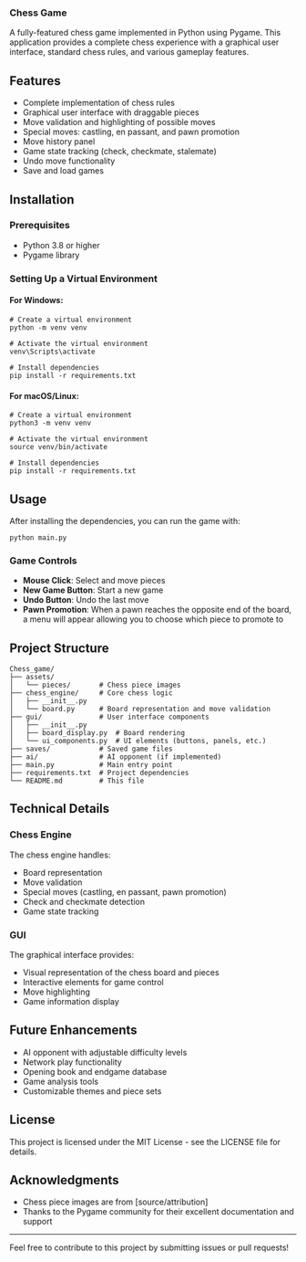 ### Chess Game

A fully-featured chess game implemented in Python using Pygame. This application provides a complete chess experience with a graphical user interface, standard chess rules, and various gameplay features.





## Features

- Complete implementation of chess rules
- Graphical user interface with draggable pieces
- Move validation and highlighting of possible moves
- Special moves: castling, en passant, and pawn promotion
- Move history panel
- Game state tracking (check, checkmate, stalemate)
- Undo move functionality
- Save and load games


## Installation

### Prerequisites

- Python 3.8 or higher
- Pygame library


### Setting Up a Virtual Environment

#### For Windows:

```shellscript
# Create a virtual environment
python -m venv venv

# Activate the virtual environment
venv\Scripts\activate

# Install dependencies
pip install -r requirements.txt
```

#### For macOS/Linux:

```shellscript
# Create a virtual environment
python3 -m venv venv

# Activate the virtual environment
source venv/bin/activate

# Install dependencies
pip install -r requirements.txt
```

## Usage

After installing the dependencies, you can run the game with:

```shellscript
python main.py
```

### Game Controls

- **Mouse Click**: Select and move pieces
- **New Game Button**: Start a new game
- **Undo Button**: Undo the last move
- **Pawn Promotion**: When a pawn reaches the opposite end of the board, a menu will appear allowing you to choose which piece to promote to


## Project Structure

```plaintext
Chess_game/
├── assets/
│   └── pieces/       # Chess piece images
├── chess_engine/     # Core chess logic
│   ├── __init__.py
│   └── board.py      # Board representation and move validation
├── gui/              # User interface components
│   ├── __init__.py
│   ├── board_display.py  # Board rendering
│   └── ui_components.py  # UI elements (buttons, panels, etc.)
├── saves/            # Saved game files
├── ai/               # AI opponent (if implemented)
├── main.py           # Main entry point
├── requirements.txt  # Project dependencies
└── README.md         # This file
```

## Technical Details

### Chess Engine

The chess engine handles:

- Board representation
- Move validation
- Special moves (castling, en passant, pawn promotion)
- Check and checkmate detection
- Game state tracking


### GUI

The graphical interface provides:

- Visual representation of the chess board and pieces
- Interactive elements for game control
- Move highlighting
- Game information display


## Future Enhancements

- AI opponent with adjustable difficulty levels
- Network play functionality
- Opening book and endgame database
- Game analysis tools
- Customizable themes and piece sets


## License

This project is licensed under the MIT License - see the LICENSE file for details.

## Acknowledgments

- Chess piece images are from [source/attribution]
- Thanks to the Pygame community for their excellent documentation and support


---

Feel free to contribute to this project by submitting issues or pull requests!
